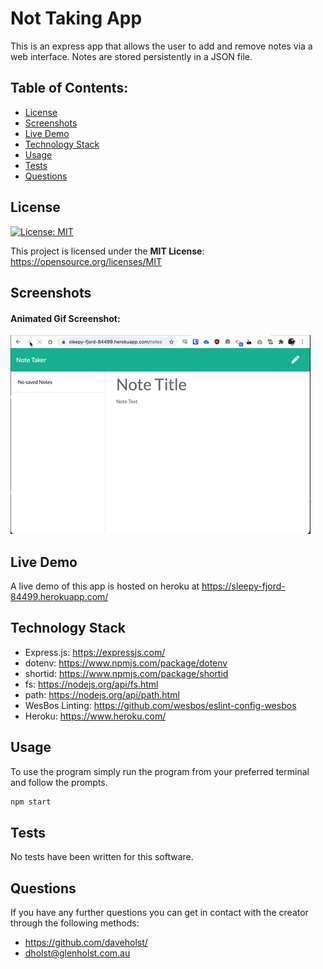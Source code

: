 # Not Taking App

This is an express app that allows the user to add and remove notes via a web interface. Notes are stored persistently in a JSON file.

## Table of Contents:

- [License](#License)
- [Screenshots](#Screenshots)
- [Live Demo](#Live-Demo)
- [Technology Stack](#Technology-Stack)
- [Usage](#Usage)
- [Tests](#Tests)
- [Questions](#Questions)

## License

[![License: MIT](https://img.shields.io/badge/License-MIT-yellow.svg)](https://opensource.org/licenses/MIT)

This project is licensed under the **MIT License**: https://opensource.org/licenses/MIT

## Screenshots

#### Animated Gif Screenshot:

![gif of note taking app](./assets/note-taker.gif)

## Live Demo

A live demo of this app is hosted on heroku at https://sleepy-fjord-84499.herokuapp.com/

## Technology Stack

- Express.js: https://expressjs.com/
- dotenv: https://www.npmjs.com/package/dotenv
- shortid: https://www.npmjs.com/package/shortid
- fs: https://nodejs.org/api/fs.html
- path: https://nodejs.org/api/path.html
- WesBos Linting: https://github.com/wesbos/eslint-config-wesbos
- Heroku: https://www.heroku.com/

## Usage

To use the program simply run the program from your preferred terminal and follow the prompts.

```bash
npm start
```

## Tests

No tests have been written for this software.

## Questions

If you have any further questions you can get in contact with the creator through the following methods:

- https://github.com/daveholst/
- dholst@glenholst.com.au
